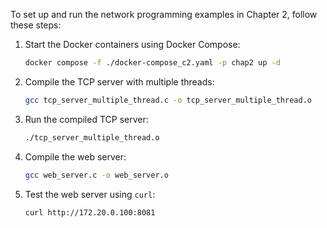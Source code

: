 To set up and run the network programming examples in Chapter 2, follow these steps:

1. Start the Docker containers using Docker Compose:

   ```sh
   docker compose -f ./docker-compose_c2.yaml -p chap2 up -d
   ```

2. Compile the TCP server with multiple threads:

   ```sh
   gcc tcp_server_multiple_thread.c -o tcp_server_multiple_thread.o
   ```

3. Run the compiled TCP server:

   ```sh
   ./tcp_server_multiple_thread.o
   ```

4. Compile the web server:

   ```sh
   gcc web_server.c -o web_server.o
   ```

5. Test the web server using `curl`:

   ```sh
   curl http://172.20.0.100:8081
   ```
